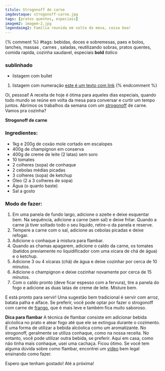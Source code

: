 ```yaml
---
titulo: Strogonoff de carne
imgdestaque: strogonoff-carne.jpg
tags: [pratos quentes, especiais]
imagem2: imagem-2.jpg
legendaimg2: Família reunida em volta da mesa, coisa boa!
---
```

{% comment %}
#tags: bebidas, doces e sobremesas, paes e bolos, lanches, massas , carnes , saladas, reutilizando sobras, pratos quentes, comida rapida, cozinha saudavel, especiais
**bold**
*italico*
### sublinhado
* listagem com bullet
1. listagem com numeração
[este é um texto com link](https://www.enderecodolink.com)
{% endcomment %}

Oi, pessoal! A receita de hoje é ótima para aqueles dias especiais, quando todo mundo se reúne em volta da mesa para conversar e curtir um tempo juntos. Abrimos os trabalhos da semana com um [strogonoff](http://paneladepau.com.br/risoto-de-strogonoff/) de carne. Vamos pra cozinha?

**Strogonoff de carne**  

### Ingredientes:

* 1kg e 200g de coxão mole cortado em escalopes
* 400g de champignon em conserva
* 400g de creme de leite (2 latas) sem soro
* 10 tomates 
* 2 colheres (sopa) de conhaque
* 2 cebolas médias picadas
* 3 colheres (sopa) de ketchup
* Óleo (2 a 3 colheres de sopa)
* Água (o quanto baste)
* Sal a gosto

### Modo de fazer:

1. Em uma panela de fundo largo, adicione o azeite e deixe esquentar bem. Na sequência, adicione a carne (sem sal) e deixe fritar. Quando a carne já tiver soltado todo o seu líquido, retire-o da panela e reserve.
2. Tempere a carne com o sal, adicione as cebolas picadas e deixe refogar. 
3. Adicione o conhaque à mistura para flambar.
4. Quando as chamas apagarem, adicione o caldo da carne, os tomates (batidos previamente no liquidificador com uma xícara de chá de água) e o ketchup. 
5. Adicione 3 ou 4 xícaras (chá) de água e deixe cozinhar por cerca de 10 minutos. 
6. Adicione o champignon e deixe cozinhar novamente por cerca de 15 minutos.
7. Com o caldo pronto (deve ficar espesso com a fervura), tire a panela do fogo e adicione as duas latas de creme de leite. Misture bem.

E está pronto para servir! Uma sugestão bem tradicional é servir com arroz, batata palha e alface. Se preferir, você pode optar por fazer o strogonoff com carne de [frango](http://paneladepau.com.br/arroz-frango-cerveja/), que é mais leve e também fica muito saboroso.

**Dica para flambar** 
A técnica de flambar consiste em adicionar bebida alcóolica no prato e atear fogo até que ele se extingua durante o cozimento. É uma forma de utilizar a bebida alcóolica como um aromatizante. No strogonoff, geralmente se utiliza conhaque, como na nossa receita. No entanto, você pode utilizar outra bebida, se preferir. Aqui em casa, como não tinha mais conhaque, usei uma cachaça. Ficou ótimo. Se você tem alguma dúvida sobre como flambar, encontrei um [vídeo](https://www.youtube.com/watch?v=793hNTN4oaw) bem legal ensinando como fazer.


Espero que tenham gostado! 
Até a próxima!
